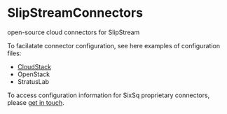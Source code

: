 SlipStreamConnectors
====================

open-source cloud connectors for SlipStream

To facilatate connector configuration, see here examples of configuration files:

 - [CloudStack](cloudstack/README.md)
 - OpenStack
 - StratusLab

To access configuration information for SixSq proprietary connectors, please
[get in touch](http://sixsq.com/contact/#contact-us-form).
